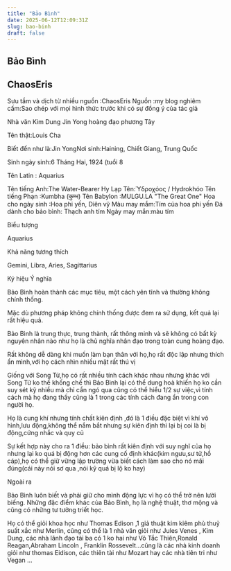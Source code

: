 ```yaml
---
title: "Bảo Bình"
date: 2025-06-12T12:09:31Z
slug: bao-binh
draft: false
---
```


## Bảo Bình

## ChaosEris

Sưu tầm và dịch từ nhiều nguồn :ChaosEris
Nguồn :my blog
nghiêm cấm:Sao chép với mọi hình thức trước khi có sự đồng ý của tác giả
 
Nhà văn Kim Dung
Jin Yong hoàng đạo phương Tây
 
Tên thật:Louis Cha
 
Biết đến như là:Jin YongNơi sinh:Haining, Chiết Giang, Trung Quốc
 
Sinh ngày sinh:6 Tháng Hai, 1924 (tuổi 8
 
Tên Latin : Aquarius
 
Tên tiếng Anh:The Water-Bearer
Hy Lạp Tên:Ὑδροχόος / Hydrokhóo
Tên tiếng Phạn :Kumbha (कुम्भ)
Tên Babylon :MULGU.LA "The Great One"
Hoa cho ngày sinh :Hoa phi yến, Diên vỹ
Màu may mắm:Tím của hoa phi yến
Đá dành cho bảo bình: Thạch anh tím
Ngày may mắn:màu tím
 
Biểu tượng
 
Aquarius
 
Khả năng tương thích
 
Gemini, Libra, Aries, Sagittarius
 
Ký hiệu Ý nghĩa
 
Bảo Bình hoàn thành các mục tiêu, một cách yên tĩnh và thường không chính thống.
 
Mặc dù phương pháp không chính thống được đem ra sử dụng, kết quả lại rất hiệu quả.
 
Bảo Bình là trung thực, trung thành, rất thông minh và sẽ không có bất kỳ nguyên nhân nào như họ là chủ nghĩa nhân đạo trong toàn cung hoàng đạo.
 
Rất không dễ dàng khi muốn làm bạn thân với họ,họ rất độc lập nhưng thích ẩn mình,với họ cách nhìn nhiều mặt rất thú vị
 
Giống với Song Tử,họ có rất nhiều tính cách khác nhau nhưng khác với Song Tử ko thể khống chế thì Bảo Bình lại có thể dung hoà khiến họ ko cần suy sét kỹ nhiều mà chỉ cần ngó qua cũng có thể hiểu 1/2 sự việc,vì tính cách mà họ đang thấy cũng là 1 trong các tính cách đang ẩn trong con người họ.
 
Họ là cung khí nhưng tính chất kiên định ,đó là 1 điều đặc biệt vì khí vô hình,lưu động,không thể nắm bắt nhưng sự kiên định thì lại bị coi là bị động,cứng nhắc và quy củ
 
Sự kết hợp này cho ra 1 điều: bảo bình rất kiên định với suy nghĩ của họ nhưng lại ko quá bị động hơn các cung cố định khác(kim ngưu,sư tử,hổ cáp),họ có thể giữ vững lập trường vừa biết cách làm sao cho nó mãi đúng(cái này nói sơ qua ,nói kỹ quá bị lộ ko hay)
 
Ngoài ra
 
Bảo Bình luôn biết và phải giữ cho mình động lực vì họ có thể trở nên lười biếng. Những đặc điểm khác của Bảo Bình, họ là nghệ thuật, thơ mộng và cũng có những tư tưởng triết học.
 
Họ có thể giỏi khoa học như Thomas Edison ,1 giả thuật kim kiêm phù thuỷ suất xắc như Merlin, cũng có thể là 1 nhà văn giỏi như Jules Venes , Kim Dung, các nhà lãnh đạo tài ba có 1 ko hai như Võ Tắc Thiên,Ronald Reagan,Abraham Lincoln , Franklin Rossevelt...cũng là các nhà kinh doanh giỏi như thomas Eidison, các thiên tài như Mozart hay các nhà tiên tri như Vegan ...